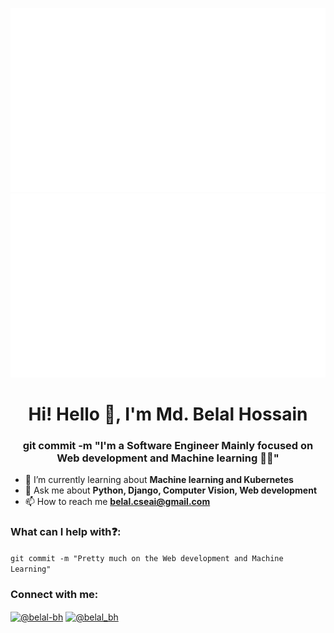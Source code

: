 <!-- ### Hi there 👋 -->

<div align="center">

[![overview](https://github.com/belal-bh/belal-bh/blob/main/generated/overview.svg)](https://github.com/belal-bh)
[![languages](https://github.com/belal-bh/belal-bh/blob/main/generated/languages.svg)](https://github.com/belal-bh?tab=repositories&q=&type=public&language=&sort=stargazers)

</div>

<h1 align="center">Hi! Hello 👋, I'm Md. Belal Hossain</h1>
<h3 align="center">git commit -m "I'm a Software Engineer Mainly focused on Web development and Machine learning 🧑‍🔧"</h3>

- 🌱 I’m currently learning about **Machine learning and Kubernetes**
- 💬 Ask me about **Python, Django, Computer Vision, Web development**
- 📫 How to reach me **belal.cseai@gmail.com**

### What can I help with:question::

<code>git commit -m "Pretty much on the Web development and Machine Learning"</code>

<h3 align="left">Connect with me:</h3>
<p align="left">
    <a href="https://www.linkedin.com/in/belal-bh/" target="blank"><img align="center" src="https://cdn.jsdelivr.net/npm/simple-icons@3.0.1/icons/linkedin.svg" alt="@belal-bh" height="30" width="40" /></a>
    <a href="https://leetcode.com/belal_bh/" target="blank"><img align="center" src="https://assets.leetcode.com/static_assets/public/webpack_bundles/images/logo-dark.e99485d9b.svg" alt="@belal_bh" height="30" width="80" /></a>
</p>

<!--
**belal-bh/belal-bh** is a ✨ _special_ ✨ repository because its `README.md` (this file) appears on your GitHub profile.

Here are some ideas to get you started:

- 🔭 I’m currently working on ...
- 🌱 I’m currently learning ...
- 👯 I’m looking to collaborate on ...
- 🤔 I’m looking for help with ...
- 💬 Ask me about ...
- 📫 How to reach me: ...
- 😄 Pronouns: ...
- ⚡ Fun fact: ...
-->
